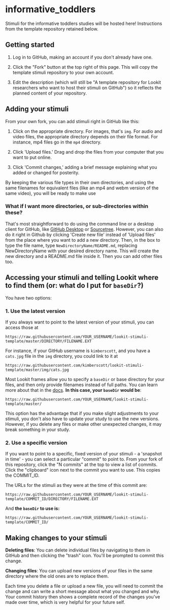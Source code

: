 # informative_toddlers

Stimuli for the informative toddlers studies will be hosted here! Instructions from the template repository retained below.

## Getting started

1. Log in to GitHub, making an account if you don't already have one.

2. Click the "Fork" button at the top right of this page. This will copy the template stimuli repository to your own account. 

3. Edit the description (which will still be "A template repository for Lookit researchers who want to host their stimuli on GitHub") so it reflects the planned content of your repository.

## Adding your stimuli

From your own fork, you can add stimuli right in GitHub like this:

1. Click on the appropriate directory. For images, that's `img`. For audio and video files, the appropriate directory depends on their file format. For instance, mp4 files go in the `mp4` directory.

2. Click 'Upload files.' Drag and drop the files from your computer that you want to put online.

3. Click 'Commit changes,' adding a brief message explaining what you added or changed for posterity.

By keeping the various file types in their own directories, and using the same filenames for equivalent files (like an mp4 and webm version of the same video), you will be ready to make use 

### What if I want more directories, or sub-directories within these?

That's most straightforward to do using the command line or a desktop client for GitHub, like [GitHub Desktop](https://desktop.github.com/) or [Sourcetree](https://www.sourcetreeapp.com/). However, you can also do it right in Github by clicking 'Create new file' instead of 'Upload files' from the place where you want to add a new directory. Then, in the box to type the file name, type `NewDirectoryName/README.md`, replacing NewDirectoryName with your desired directory name.  This will create the new directory and a README.md file inside it. Then you can add other files too.

## Accessing your stimuli and telling Lookit where to find them (or: what do I put for ``baseDir``?)

You have two options:

### 1. Use the latest version

If you always want to point to the latest version of your stimuli, you can access those at 
 
 `https://raw.githubusercontent.com/YOUR_USERNAME/lookit-stimuli-template/master/DIRECTORY/FILENAME.EXT`
 
 For instance, if your GitHub username is `kimberscott`, and you have a `cats.jpg` file in the `img` directory, you could link to it at 
 
 `https://raw.githubusercontent.com/kimberscott/lookit-stimuli-template/master/img/cats.jpg`
 
 Most Lookit frames allow you to specify a `baseDir` or base directory for your files, and then only provide filenames instead of full paths. You can learn more about that in the [docs](https://lookit.readthedocs.io/en/develop/researchers-prep-stimuli.html#directory-structure). **In this case, your `baseDir` would be**:
 
 `https://raw.githubusercontent.com/YOUR_USERNAME/lookit-stimuli-template/master/`
 
 This option has the advantage that if you make slight adjustments to your stimuli, you don't also have to update your study to use the new versions. However, if you delete any files or make other unexpected changes, it may break something in your study.

### 2. Use a specific version

If you want to point to a specific, fixed version of your stimuli - a 'snapshot in time' - you can select a particular "commit" to point to. From your fork of this repository, click the "N commits" at the top to view a list of commits. Click the "clipboard" icon next to the commit you want to use. This copies the COMMIT_ID. 

The URLs for the stimuli as they were at the time of this commit are:

`https://raw.githubusercontent.com/YOUR_USERNAME/lookit-stimuli-template/COMMIT_ID/DIRECTORY/FILENAME.EXT`

And **the `baseDir` to use is:**

`https://raw.githubusercontent.com/YOUR_USERNAME/lookit-stimuli-template/COMMIT_ID/`

## Making changes to your stimuli 

**Deleting files**: You can delete individual files by navigating to them in GitHub and then clicking the "trash" icon. You'll be prompted to commit this change. 

**Changing files**: You can upload new versions of your files in the same directory where the old ones are to replace them.

Each time you delete a file or upload a new file, you will need to commit the change and can write a short message about what you changed and why. Your commit history then shows a complete record of the changes you've made over time, which is very helpful for your future self.
